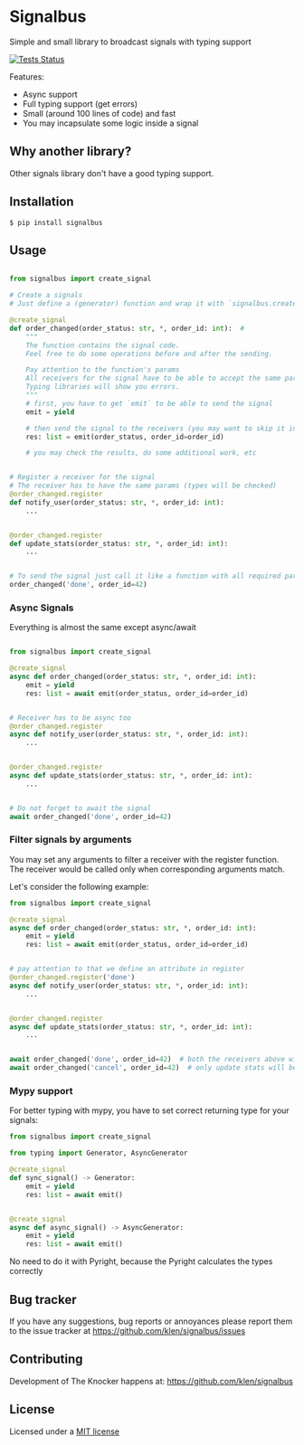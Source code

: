 # Signalbus

Simple and small library to broadcast signals with typing support

[![Tests Status](https://github.com/klen/signalbus/workflows/tests/badge.svg)](https://github.com/klen/signalbus/actions)

Features:

* Async support
* Full typing support (get errors)
* Small (around 100 lines of code) and fast
* You may incapsulate some logic inside a signal

## Why another library?

Other signals library don't have a good typing support.

## Installation

    $ pip install signalbus

## Usage

```python

from signalbus import create_signal

# Create a signals
# Just define a (generator) function and wrap it with `signalbus.create_signal`

@create_signal
def order_changed(order_status: str, *, order_id: int):  # 
    """
    The function contains the signal code.
    Feel free to do some operations before and after the sending.

    Pay attention to the function's params
    All receivers for the signal have to be able to accept the same params.
    Typing libraries will show you errors.
    """
    # first, you have to get `emit` to be able to send the signal
    emit = yield   

    # then send the signal to the receivers (you may want to skip it in some cases)
    res: list = emit(order_status, order_id=order_id)

    # you may check the results, do some additional work, etc


# Register a receiver for the signal
# The receiver has to have the same params (types will be checked)
@order_changed.register
def notify_user(order_status: str, *, order_id: int):
    ...


@order_changed.register
def update_stats(order_status: str, *, order_id: int):
    ...


# To send the signal just call it like a function with all required params
order_changed('done', order_id=42)

```


### Async Signals

Everything is almost the same except async/await

```python

from signalbus import create_signal

@create_signal
async def order_changed(order_status: str, *, order_id: int):
    emit = yield
    res: list = await emit(order_status, order_id=order_id)


# Receiver has to be async too
@order_changed.register
async def notify_user(order_status: str, *, order_id: int):
    ...


@order_changed.register
async def update_stats(order_status: str, *, order_id: int):
    ...


# Do not forget to await the signal
await order_changed('done', order_id=42)
```

### Filter signals by arguments

You may set any arguments to filter a receiver with the register function. The
receiver would be called only when corresponding arguments match.

Let's consider the following example:

```python
from signalbus import create_signal

@create_signal
async def order_changed(order_status: str, *, order_id: int):
    emit = yield
    res: list = await emit(order_status, order_id=order_id)


# pay attention to that we define an attribute in register
@order_changed.register('done')
async def notify_user(order_status: str, *, order_id: int):
    ...


@order_changed.register
async def update_stats(order_status: str, *, order_id: int):
    ...


await order_changed('done', order_id=42)  # both the receivers above will be called
await order_changed('cancel', order_id=42)  # only update stats will be called
```


### Mypy support

For better typing with mypy, you have to set correct returning type for your signals:
```python
from signalbus import create_signal

from typing import Generator, AsyncGenerator

@create_signal
def sync_signal() -> Generator:
    emit = yield
    res: list = await emit()


@create_signal
async def async_signal() -> AsyncGenerator:
    emit = yield
    res: list = await emit()
```

No need to do it with Pyright, because the Pyright calculates the types correctly

## Bug tracker

If you have any suggestions, bug reports or annoyances please report them to
the issue tracker at https://github.com/klen/signalbus/issues


## Contributing

Development of The Knocker happens at: https://github.com/klen/signalbus


##  License

Licensed under a [MIT license](https://opensource.org/license/mit/)
